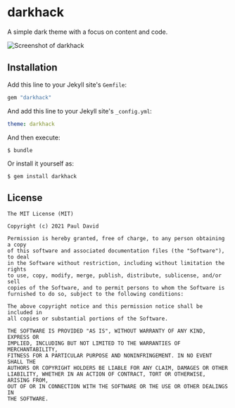 # darkhack

A simple dark theme with a focus on content and code.

![Screenshot of darkhack](screenshot.png)

## Installation

Add this line to your Jekyll site's `Gemfile`:

```ruby
gem "darkhack"
```

And add this line to your Jekyll site's `_config.yml`:

```yaml
theme: darkhack
```

And then execute:

    $ bundle

Or install it yourself as:

    $ gem install darkhack

## License

```
The MIT License (MIT)

Copyright (c) 2021 Paul David

Permission is hereby granted, free of charge, to any person obtaining a copy
of this software and associated documentation files (the "Software"), to deal
in the Software without restriction, including without limitation the rights
to use, copy, modify, merge, publish, distribute, sublicense, and/or sell
copies of the Software, and to permit persons to whom the Software is
furnished to do so, subject to the following conditions:

The above copyright notice and this permission notice shall be included in
all copies or substantial portions of the Software.

THE SOFTWARE IS PROVIDED "AS IS", WITHOUT WARRANTY OF ANY KIND, EXPRESS OR
IMPLIED, INCLUDING BUT NOT LIMITED TO THE WARRANTIES OF MERCHANTABILITY,
FITNESS FOR A PARTICULAR PURPOSE AND NONINFRINGEMENT. IN NO EVENT SHALL THE
AUTHORS OR COPYRIGHT HOLDERS BE LIABLE FOR ANY CLAIM, DAMAGES OR OTHER
LIABILITY, WHETHER IN AN ACTION OF CONTRACT, TORT OR OTHERWISE, ARISING FROM,
OUT OF OR IN CONNECTION WITH THE SOFTWARE OR THE USE OR OTHER DEALINGS IN
THE SOFTWARE.
```
